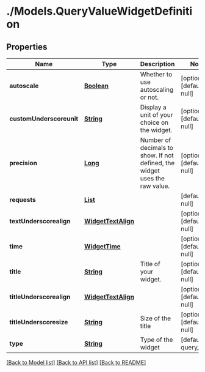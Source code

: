 # ./Models.QueryValueWidgetDefinition
## Properties

Name | Type | Description | Notes
------------ | ------------- | ------------- | -------------
**autoscale** | [**Boolean**][1] | Whether to use autoscaling or not. | [optional] [default to null]
**customUnderscoreunit** | [**String**][2] | Display a unit of your choice on the widget. | [optional] [default to null]
**precision** | [**Long**][3] | Number of decimals to show. If not defined, the widget uses the raw value. | [optional] [default to null]
**requests** | [**List**][4] |  | [default to null]
**textUnderscorealign** | [**WidgetTextAlign**][5] |  | [optional] [default to null]
**time** | [**WidgetTime**][6] |  | [optional] [default to null]
**title** | [**String**][2] | Title of your widget. | [optional] [default to null]
**titleUnderscorealign** | [**WidgetTextAlign**][5] |  | [optional] [default to null]
**titleUnderscoresize** | [**String**][2] | Size of the title | [optional] [default to null]
**type** | [**String**][2] | Type of the widget | [default to query_value]

[[Back to Model list]][7] [[Back to API list]][8] [[Back to README]][9]

[1]: boolean.md
[2]: string.md
[3]: long.md
[4]: QueryValueWidgetRequest.md
[5]: WidgetTextAlign.md
[6]: WidgetTime.md
[7]: ../README.md#documentation-for-models
[8]: ../README.md#documentation-for-api-endpoints
[9]: ../README.md
